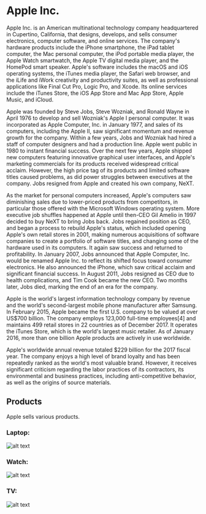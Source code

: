 
# Apple Inc.

Apple Inc. is an American multinational technology company headquartered in Cupertino, California, that designs, develops, and sells consumer electronics, computer software, and online services. The company's hardware products include the iPhone smartphone, the iPad tablet computer, the Mac personal computer, the iPod portable media player, the Apple Watch smartwatch, the Apple TV digital media player, and the HomePod smart speaker. Apple's software includes the macOS and iOS operating systems, the iTunes media player, the Safari web browser, and the iLife and iWork creativity and productivity suites, as well as professional applications like Final Cut Pro, Logic Pro, and Xcode. Its online services include the iTunes Store, the iOS App Store and Mac App Store, Apple Music, and iCloud.

Apple was founded by Steve Jobs, Steve Wozniak, and Ronald Wayne in April 1976 to develop and sell Wozniak's Apple I personal computer. It was incorporated as Apple Computer, Inc. in January 1977, and sales of its computers, including the Apple II, saw significant momentum and revenue growth for the company. Within a few years, Jobs and Wozniak had hired a staff of computer designers and had a production line. Apple went public in 1980 to instant financial success. Over the next few years, Apple shipped new computers featuring innovative graphical user interfaces, and Apple's marketing commercials for its products received widespread critical acclaim. However, the high price tag of its products and limited software titles caused problems, as did power struggles between executives at the company. Jobs resigned from Apple and created his own company, NeXT.

As the market for personal computers increased, Apple's computers saw diminishing sales due to lower-priced products from competitors, in particular those offered with the Microsoft Windows operating system. More executive job shuffles happened at Apple until then-CEO Gil Amelio in 1997 decided to buy NeXT to bring Jobs back. Jobs regained position as CEO, and began a process to rebuild Apple's status, which included opening Apple's own retail stores in 2001, making numerous acquisitions of software companies to create a portfolio of software titles, and changing some of the hardware used in its computers. It again saw success and returned to profitability. In January 2007, Jobs announced that Apple Computer, Inc. would be renamed Apple Inc. to reflect its shifted focus toward consumer electronics. He also announced the iPhone, which saw critical acclaim and significant financial success. In August 2011, Jobs resigned as CEO due to health complications, and Tim Cook became the new CEO. Two months later, Jobs died, marking the end of an era for the company.

Apple is the world's largest information technology company by revenue and the world's second-largest mobile phone manufacturer after Samsung. In February 2015, Apple became the first U.S. company to be valued at over US$700 billion. The company employs 123,000 full-time employees[4] and maintains 499 retail stores in 22 countries as of December 2017. It operates the iTunes Store, which is the world's largest music retailer. As of January 2016, more than one billion Apple products are actively in use worldwide.

Apple's worldwide annual revenue totaled $229 billion for the 2017 fiscal year. The company enjoys a high level of brand loyalty and has been repeatedly ranked as the world's most valuable brand. However, it receives significant criticism regarding the labor practices of its contractors, its environmental and business practices, including anti-competitive behavior, as well as the origins of source materials.


## Products

Apple sells various products.

### Laptop:

![alt text](http://dlb99j1rm9bvr.cloudfront.net/macbook-pro-15-inch-skin/parts/angle-1/model/size-1000/bg.png)


### Watch:

![alt text](https://target.scene7.com/is/image/Target/16867605?wid=488&hei=488&fmt=pjpeg)


### TV:

![alt text](https://hnsfpau.imgix.net/5/images/detailed/53/ATV_Remote_ISO-Table-PRINT.jpg?fit=fill&bg=0FFF&w=1500&h=844&auto=format,compress)

